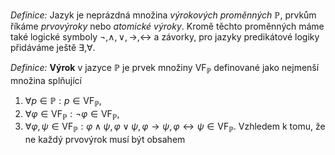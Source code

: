 *Definice:* Jazyk je neprázdná množina _výrokových proměnných_ $\mathbb{P}$, prvkům říkáme _prvovýroky_ nebo _atomické výroky_. Kromě těchto proměnných máme také logické symboly $\neg, \land, \lor, \to, \leftrightarrow$ a závorky, pro jazyky predikátové logiky přidáváme ještě $\exists, \forall$.

*Definice:* **Výrok** v jazyce $\mathbb{P}$ je prvek množiny $\text{VF}_{\mathbb{P}}$ definované jako nejmenší množina splňující
1. $\forall p \in \mathbb{P}: p\in \text{VF}_{\mathbb{P}}$,
2. $\forall \varphi \in \text{VF}_\mathbb{P}: \neg \varphi \in \text{VF}_{\mathbb{P}}$,
3. $\forall \varphi, \psi \in \text{VF}_\mathbb{P}: \varphi \land \psi, \varphi \lor \psi, \varphi \to \psi, \varphi \leftrightarrow \psi \in \text{VF}_{\mathbb{P}}$.
Vzhledem k tomu, že ne každý prvovýrok musí být obsahem